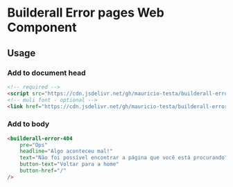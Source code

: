 # Builderall Error pages Web Component

## Usage

### Add to document head

```html
<!-- required -->
<script src="https://cdn.jsdelivr.net/gh/mauricio-testa/builderall-error-pages@latest/dist/main.js"></script>
<!-- muli font - optional -->
<link href="https://cdn.jsdelivr.net/gh/mauricio-testa/builderall-error-pages@latest/assets/fonts/muli/muli.css" rel="stylesheet">
```

### Add to body
```html
<builderall-error-404
	pre="Ops"
	headline="Algo aconteceu mal!"
	text="Não foi possível encontrar a página que você está procurando"
	button-text="Voltar para a home"
	button-href="/"
/>
```